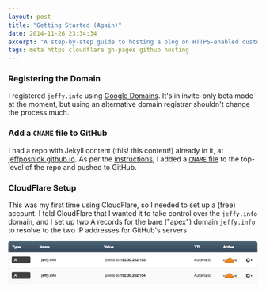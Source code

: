 ```yaml
---
layout: post
title: "Getting Started (Again)"
date: 2014-11-26 23:34:34
excerpt: "A step-by-step guide to hosting a blog on HTTPS-enabled custom domain."
tags: meta https cloudflare gh-pages github hosting
---
```


### Registering the Domain
I registered `jeffy.info` using [Google Domains](https://domains.google.com).
It's in invite-only beta mode at the moment, but using an alternative domain registrar shouldn't change the process much.

### Add a `CNAME` file to GitHub
I had a repo with Jekyll content (this! this content!) already in it, at [jeffposnick.github.io](https://github.com/jeffposnick/jeffposnick.github.io).
As per the [instructions](https://help.github.com/articles/adding-a-cname-file-to-your-repository/), I added a [`CNAME` file](https://github.com/jeffposnick/jeffposnick.github.io/blob/master/CNAME) to the top-level of the repo and pushed to GitHub.

### CloudFlare Setup
This was my first time using CloudFlare, so I needed to set up a (free) account.
I told CloudFlare that I wanted it to take control over the `jeffy.info` domain, and I set up two A records for the bare ("apex") domain `jeffy.info` to resolve to the two IP addresses for GitHub's servers.

![A record screenshoot](/assets/images/cloudflare_dns_settings.png)
